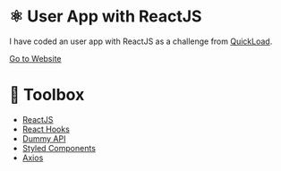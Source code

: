 # ⚛️ User App with ReactJS

I have coded an user app with ReactJS as a challenge from <a href="https://www.quickload.com/">QuickLoad</a>.

<a href="https://react-user-app-challenge.netlify.app/">Go to Website</a>

# 🧰 Toolbox

<ul style="list-style-type:disc">
   <li><a href="https://reactjs.org">ReactJS</a></li>
   <li><a href="https://reactjs.org/docs/hooks-intro.html">React Hooks</a></li>
   <li><a href="https://dummyapi.io/">Dummy API</a></li>
   <li><a href="https://styled-components.com">Styled Components</a></li>
   <li><a href="https://www.npmjs.com/package/axios">Axios</a></li>
</ul>
